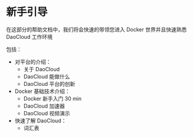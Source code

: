 # 新手引导

在这部分的帮助文档中，我们将会快速的带领您进入 Docker 世界并且快速熟悉 DaoCloud 工作环境

<!-- TODO: 重建新手导引部分 -->
包括：
  * 对平台的介绍：
    - 关于 DaoCloud
    - DaoCloud 能做什么
    - DaoCloud 平台的创新
  * Docker 基础技术介绍：
    - Docker 新手入门 30 min
    - DaoCloud 加速器
    - DaoCloud 视频演示
  * 快速了解 DaoCloud：
    - 词汇表
